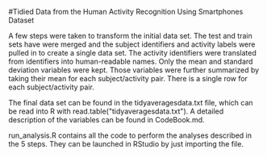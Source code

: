 #Tidied Data from the Human Activity Recognition Using Smartphones Dataset

A few steps were taken to transform the initial data set. The test and train sets have were merged and the subject identifiers and activity labels were pulled in to create a single data set. The activity identifiers were translated from identifiers into human-readable names. Only the mean and standard deviation variables were kept. Those variables were further summarized by taking their mean for each subject/activity pair. There is a single row for each subject/activity pair.

The final data set can be found in the tidyaveragesdata.txt file, which can be read into R with read.table("tidyaveragesdata.txt"). A detailed description of the variables can be found in CodeBook.md.

run_analysis.R contains all the code to perform the analyses described in the 5 steps. They can be launched in RStudio by just importing the file.
